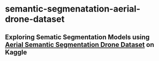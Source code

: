 # semantic-segmenatation-aerial-drone-dataset

## Exploring Sematic Segmentation Models using [Aerial Semantic Segmentation Drone Dataset](https://www.kaggle.com/datasets/bulentsiyah/semantic-drone-dataset) on Kaggle
